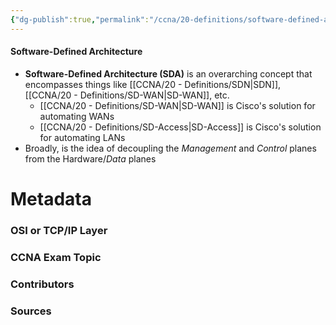 ```yaml
---
{"dg-publish":true,"permalink":"/ccna/20-definitions/software-defined-architecture/","tags":["defs_ccna"],"created":"2023-11-04T12:45:23.000-07:00","updated":"2023-11-07T13:46:18.000-08:00"}
---
```


#### Software-Defined Architecture
- **Software-Defined Architecture (SDA)** is an overarching concept that encompasses things like [[CCNA/20 - Definitions/SDN\|SDN]], [[CCNA/20 - Definitions/SD-WAN\|SD-WAN]], etc.
	- [[CCNA/20 - Definitions/SD-WAN\|SD-WAN]] is Cisco's solution for automating WANs
	- [[CCNA/20 - Definitions/SD-Access\|SD-Access]] is Cisco's solution for automating LANs
- Broadly, is the idea of decoupling the *Management* and *Control* planes from the Hardware/*Data* planes








# Metadata
### OSI or TCP/IP Layer

### CCNA Exam Topic

### Contributors

### Sources
